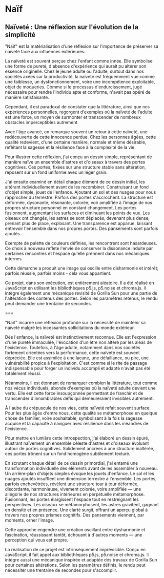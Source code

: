 # Naïf
## Naïveté : Une réflexion sur l'évolution de la simplicité

"Naïf" est la matérialisation d'une réflexion sur l'importance de préserver sa naïveté face aux influences extérieures.

La naïveté est souvent perçue chez l'enfant comme innée. Elle symbolise une forme de pureté, d'absence d'expérience qui aurait pu altérer son essence originelle. Chez le jeune adulte ou l'adulte, surtout dans nos sociétés axées sur la productivité, la naïveté est fréquemment vue comme une faiblesse, un dysfonctionnement, voire une incompétence exploitable, objet de moqueries. Comme si le processus d'endurcissement, jugé nécessaire pour rendre l'individu apte et conforme, n'avait pas opéré de manière satisfaisante.

Cependant, il est paradoxal de constater que la littérature, ainsi que nos expériences personnelles, regorgent d'exemples où la naïveté de l'adulte est une force, un moyen de surmonter et transcender de nombreux obstacles imperceptibles autrement.

Avec l'âge avancé, on remarque souvent un retour à cette naïveté, une redécouverte de cette innocence perdue. Chez les personnes âgées, cette qualité redevient, d'une certaine manière, normale et même désirable, reflétant la sagesse et la résilience face à la complexité de la vie.

Pour illustrer cette réflexion, j'ai conçu un dessin simple, représentant de manière naïve un ensemble d'astres et d'oiseaux à travers des portes cognitives. Ces portes, fixées sur une structure stable sans altération, reposent sur un fond uniforme avec un léger grain.

J'ai ensuite examiné en détail chaque élément de ce dessin initial, les altérant individuellement avant de les recombiner. Construisant un fond d'objet simple, jouet de l'enfance. Ajoutant un sol et des nuages pour nous rapprocher du terrestre. Parfois des portes s'accrochent. La structure est déformée, dysonante, résonante, colorée, voir amplifiée à l'image de nos propres structure personnel en constant changement. Les portes fusionnent, augmentant les surfaces et diminuant les points de vue.
Les oiseaux ont changés, les astres se sont déplacés, devenant plus dense, prenant plus de place, explosant. Une transparence est apparue, laissant entrevoir l'ensemble dans nos propres portes. Des pansements sont parfois ajoutés.

Exempte de palette de couleurs définies, les rencontrent sont hasardeuses. Ce choix à nouveau reflete l'envie de conserver la dissonance induite par certaines rencontres et l'espace qu'elle prennent dans nos mécaniques internes.

Cette démarche a produit une image qui oscille entre disharmonie et intérêt; parfois réussie, parfois moins - cela vous appartient.

Ce projet, dans son exécution, est entièrement aléatoire. Il a été réalisé en JavaScript en utilisant les bibliothèques p5.js, p5.noise et chroma.js. Il intègre également une mécanique revisité de Gorilla Sun pour une partie de l'altération des contenus des portes. 
Selon les paramêtres retenus, le rendu peut demander une trentaine de secondes.


=== 

"Naïf" incarne une réflexion profonde sur la nécessité de maintenir sa naïveté malgré les incessantes sollicitations du monde extérieur.

Dès l'enfance, la naïveté est instinctivement reconnue. Elle est l'expression d'une pureté immaculée, l'évocation d'un être non altéré par les aléas de l'existence. Toutefois, à l'âge adulte, notamment dans nos sociétés fortement orientées vers la performance, cette naïveté est souvent dépréciée. Elle est assimilée à une lacune, une défaillance, ou pire, une vulnérabilité propice à l'exploitation. C'est comme si le rite de passage indispensable pour forger un individu accompli et adapté n'avait pas été totalement réussi.

Néanmoins, il est étonnant de remarquer combien la littérature, tout comme nos vécus individuels, abonde d'exemples où la naïveté adulte devient une vertu. Elle est cette force insoupçonnée permettant de franchir et de transcender d'innombrables défis qui demeureraient invisibles autrement.

À l'aube du crépuscule de nos vies, cette naïveté refait souvent surface. Pour les plus âgés d'entre nous, cette qualité se métamorphose en quelque chose de familier, voire souhaitable, symbolisant à la fois la sagesse acquise et la capacité à naviguer avec résilience dans les méandres de l'existence.

Pour mettre en lumière cette introspection, j'ai élaboré un dessin épuré, illustrant naïvement un ensemble céleste d'astres et d'oiseaux évoluant autour de portes cognitives. Solidement ancrées à une structure inaltérée, ces portes trônent sur un fond homogène subtilement texturé.

En scrutant chaque détail de ce dessin primordial, j'ai entamé une transformation individuelle des éléments avant de les assembler à nouveau. Un arrière-plan d'objets simples évoque les jouets d'enfance. Le sol et les nuages ajoutés insufflent une dimension terrestre à l'ensemble. Les portes, parfois enchevêtrées, révèlent une structure tour à tour déformée, discordante, harmonieuse, vivement colorée, voire amplifiée — une allégorie de nos structures intérieures en perpétuelle métamorphose. Fusionnant, les portes élargissent l'espace tout en restreignant les perspectives. Les oiseaux se métamorphosent, les astres gravitent, gagnant en densité et en présence. Une clarté surgit, offrant un aperçu global à travers nos propres prismes cognitifs. Des pansements viennent, par moments, orner l'image.

Cette approche engendre une création oscillant entre dysharmonie et fascination, réussissant tantôt, échouant à d'autres moments — une perception qui vous est propre.

La réalisation de ce projet est intrinsèquement imprévisible. Conçu en JavaScript, il fait appel aux bibliothèques p5.js, p5.noise et chroma.js. Il intègre aussi une mécanique inspirée et adaptée des travaux de Gorilla Sun pour certaines altérations. Selon les paramètres définis, le rendu peut nécessiter une trentaine de secondes pour s'accomplir.
